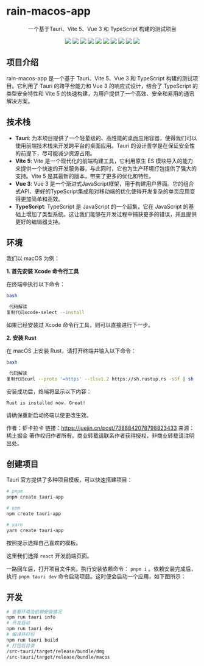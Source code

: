 # rain-macos-app

<p align="center">一个基于Tauri、Vite 5、Vue 3 和 TypeScript 构建的测试项目</p>

<div align="center">
  <img src="https://img.shields.io/badge/TypeScript-blue?logo=Typescript&style=flat&logoColor=fff">
  <img src="https://img.shields.io/badge/Vue3-35495E?logo=vue.js&logoColor=4FC08D">
  <img src="https://img.shields.io/badge/Tauri-24C8DB?logo=tauri&logoColor=FFC131">
  <img src="https://img.shields.io/badge/Rust-c57c54?logo=rust&logoColor=E34F26">
  <img src="https://img.shields.io/badge/Vite5-35495E?logo=vite&logoColor=41D1FF">
  <img src="https://img.shields.io/badge/UnoCss-efefef?logo=UnoCss&logoColor=606060">
  <img src="https://img.shields.io/badge/pnpm-909090?logo=pnpm&logoColor=FFC131">
  <img src="https://img.shields.io/badge/Sass-CC6699?logo=sass&logoColor=fff">
  <img src="https://img.shields.io/badge/Design-Naive-059669">
  <img src="https://img.shields.io/badge/yarn-white?logo=yarn&logoColor=2C8EBB">
</div>

## 项目介绍

rain-macos-app 是一个基于 Tauri、Vite 5、Vue 3 和 TypeScript 构建的测试项目。它利用了 Tauri 的跨平台能力和 Vue 3 的响应式设计，结合了 TypeScript 的类型安全特性和 Vite 5 的快速构建，为用户提供了一个高效、安全和易用的通讯解决方案。

## 技术栈

* **Tauri**: 为本项目提供了一个轻量级的、高性能的桌面应用容器，使得我们可以使用前端技术栈来开发跨平台的桌面应用。Tauri 的设计哲学是在保证安全性的前提下，尽可能减少资源占用。
* **Vite 5**: Vite 是一个现代化的前端构建工具，它利用原生 ES 模块导入的能力来提供一个快速的开发服务器，与此同时，它也为生产环境打包提供了强大的支持。Vite 5 是其最新的版本，带来了更多的优化和特性。
* **Vue 3**: Vue 3 是一个渐进式JavaScript框架，用于构建用户界面。它的组合式API、更好的TypeScript集成和对移动端的优化使得开发复杂的单页应用变得更加简单和高效。
* **TypeScript**: TypeScript 是 JavaScript 的一个超集，它在 JavaScript 的基础上增加了类型系统。这让我们能够在开发过程中捕获更多的错误，并且提供更好的编辑器支持。

## 环境

我们以 macOS 为例：

**1. 首先安装 Xcode 命令行工具**

在终端中执行以下命令：

```bash
bash

 代码解读
复制代码xcode-select --install
```

如果已经安装过 Xcode 命令行工具，则可以直接进行下一步。

**2. 安装 Rust**

在 macOS 上安装 Rust，请打开终端并输入以下命令：

```bash
bash

 代码解读
复制代码curl --proto '=https' --tlsv1.2 https://sh.rustup.rs -sSf | sh
```

安装成功后，终端将显示以下内容：

```
Rust is installed now. Great!
```

请确保重新启动终端以使更改生效。

作者：虾卡拉卡
链接：https://juejin.cn/post/7388842078798823433
来源：稀土掘金
著作权归作者所有。商业转载请联系作者获得授权，非商业转载请注明出处。

## 创建项目

Tauri 官方提供了多种项目模板，可以快速搭建项目：

```bash
# pnpm
pnpm create tauri-app

# npm
npm create tauri-app

# yarn
yarn create tauri-app
```

按照提示选择自己喜欢的模板。

这里我们选择 `react` 开发前端页面。

一路回车后，打开项目文件夹。执行安装依赖命令： `pnpm i` 。依赖安装完成后，执行 `pnpm tauri dev` 命令启动项目。这时便会启动一个应用，如下图所示：

## 开发

```bash
# 查看环境及依赖安装情况
npm run tauri info
# 开发启动
npm run tauri dev
# 编译并打包
npm run tauri build
# 打包后目录
/src-tauri/target/release/bundle/dmg
/src-tauri/target/release/bundle/macos
```

